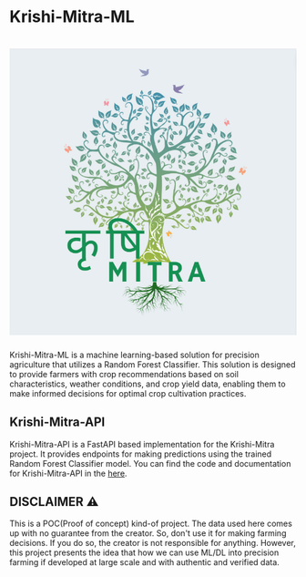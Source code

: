 # Krishi-Mitra-ML
<h1 align="center"><img src = "https://github.com/0xSushmanth/Krishi-Mitra-ML/blob/main/Krishi%20Mitra.png"></h1>
Krishi-Mitra-ML is a machine learning-based solution for precision agriculture that utilizes a Random Forest Classifier. 
This solution is designed to provide farmers with crop recommendations based on soil characteristics, weather conditions, and crop yield data, enabling them to make informed decisions for optimal crop cultivation practices.

## Krishi-Mitra-API

Krishi-Mitra-API is a FastAPI based implementation for the Krishi-Mitra project. 
It provides endpoints for making predictions using the trained Random Forest Classifier model. 
You can find the code and documentation for Krishi-Mitra-API in the [here](https://krishimitra-0102.ue.r.appspot.com/docs).


## DISCLAIMER ⚠️
This is a POC(Proof of concept) kind-of project. The data used here comes up with no guarantee from the creator. So, don't use it for making farming decisions. If you do so, the creator is not responsible for anything. However, this project presents the idea that how we can use ML/DL into precision farming if developed at large scale and with authentic and verified data.



